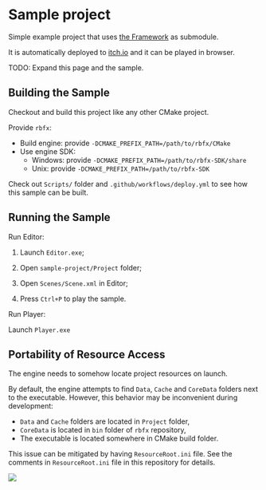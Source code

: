 # Sample project

Simple example project that uses [the Framework](https://github.com/rbfx/rbfx) as submodule.

It is automatically deployed to [itch.io](https://eugeneko.itch.io/sample-project) and it can be played in browser.

TODO: Expand this page and the sample.

## Building the Sample

Checkout and build this project like any other CMake project.

Provide `rbfx`:
- Build engine: provide `-DCMAKE_PREFIX_PATH=/path/to/rbfx/CMake`
- Use engine SDK:
  - Windows: provide `-DCMAKE_PREFIX_PATH=/path/to/rbfx-SDK/share`
  - Unix: provide `-DCMAKE_PREFIX_PATH=/path/to/rbfx-SDK`

Check out `Scripts/` folder and `.github/workflows/deploy.yml` to see how this sample can be built.

## Running the Sample

Run Editor:

1) Launch `Editor.exe`;

2) Open `sample-project/Project` folder;

3) Open `Scenes/Scene.xml` in Editor;

4) Press `Ctrl+P` to play the sample.

Run Player:

Launch `Player.exe`

## Portability of Resource Access

The engine needs to somehow locate project resources on launch.

By default, the engine attempts to find `Data`, `Cache` and `CoreData` folders next to the executable.
However, this behavior may be inconvenient during development:
* `Data` and `Cache` folders are located in `Project` folder,
* `CoreData` is located in `bin` folder of `rbfx` repository,
* The executable is located somewhere in CMake build folder.

This issue can be mitigated by having `ResourceRoot.ini` file.
See the comments in `ResourceRoot.ini` file in this repository for details.

![](/screenshot.png)
